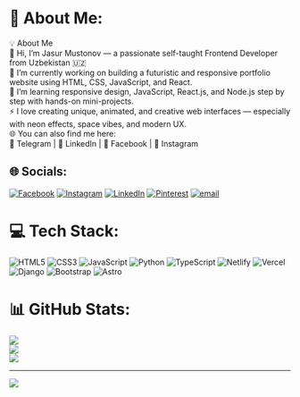 # 💫 About Me:
💡 About Me<br>👋 Hi, I’m Jasur Mustonov — a passionate self-taught Frontend Developer from Uzbekistan 🇺🇿<br>🔭 I’m currently working on building a futuristic and responsive portfolio website using HTML, CSS, JavaScript, and React.<br>🌱 I’m learning responsive design, JavaScript, React.js, and Node.js step by step with hands-on mini-projects.<br>⚡ I love creating unique, animated, and creative web interfaces — especially with neon effects, space vibes, and modern UX.<br>🌐 You can also find me here:<br>📎 Telegram | 💼 LinkedIn | 📘 Facebook | 📸 Instagram


## 🌐 Socials:
[![Facebook](https://img.shields.io/badge/Facebook-%231877F2.svg?logo=Facebook&logoColor=white)](https://facebook.com/https://www.facebook.com/profile.php?id=61577961021599) [![Instagram](https://img.shields.io/badge/Instagram-%23E4405F.svg?logo=Instagram&logoColor=white)](https://instagram.com/@jasur.mustonov) [![LinkedIn](https://img.shields.io/badge/LinkedIn-%230077B5.svg?logo=linkedin&logoColor=white)](https://linkedin.com/in/https://www.linkedin.com/in/jasur-mustonov-317153371/) [![Pinterest](https://img.shields.io/badge/Pinterest-%23E60023.svg?logo=Pinterest&logoColor=white)](https://pinterest.com/https://www.pinterest.com/jasur_mustonov/) [![email](https://img.shields.io/badge/Email-D14836?logo=gmail&logoColor=white)](mailto:jasurmustonov@gmail.com) 

# 💻 Tech Stack:
![HTML5](https://img.shields.io/badge/html5-%23E34F26.svg?style=for-the-badge&logo=html5&logoColor=white) ![CSS3](https://img.shields.io/badge/css3-%231572B6.svg?style=for-the-badge&logo=css3&logoColor=white) ![JavaScript](https://img.shields.io/badge/javascript-%23323330.svg?style=for-the-badge&logo=javascript&logoColor=%23F7DF1E) ![Python](https://img.shields.io/badge/python-3670A0?style=for-the-badge&logo=python&logoColor=ffdd54) ![TypeScript](https://img.shields.io/badge/typescript-%23007ACC.svg?style=for-the-badge&logo=typescript&logoColor=white) ![Netlify](https://img.shields.io/badge/netlify-%23000000.svg?style=for-the-badge&logo=netlify&logoColor=#00C7B7) ![Vercel](https://img.shields.io/badge/vercel-%23000000.svg?style=for-the-badge&logo=vercel&logoColor=white) ![Django](https://img.shields.io/badge/django-%23092E20.svg?style=for-the-badge&logo=django&logoColor=white) ![Bootstrap](https://img.shields.io/badge/bootstrap-%238511FA.svg?style=for-the-badge&logo=bootstrap&logoColor=white) ![Astro](https://img.shields.io/badge/astro-%232C2052.svg?style=for-the-badge&logo=astro&logoColor=white)
# 📊 GitHub Stats:
![](https://github-readme-stats.vercel.app/api?username=jasurmustonovv&theme=dark&hide_border=false&include_all_commits=false&count_private=false)<br/>
![](https://nirzak-streak-stats.vercel.app/?user=jasurmustonovv&theme=dark&hide_border=false)<br/>
![](https://github-readme-stats.vercel.app/api/top-langs/?username=jasurmustonovv&theme=dark&hide_border=false&include_all_commits=false&count_private=false&layout=compact)

---
[![](https://visitcount.itsvg.in/api?id=jasurmustonovv&icon=0&color=0)](https://visitcount.itsvg.in)

<!-- Proudly created with GPRM ( https://gprm.itsvg.in ) -->
